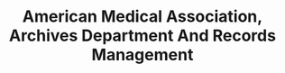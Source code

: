 ---
layout: repo
title: "American Medical Association, Archives Department And Records Management"
id: 15326
permalink: repos/15326/
---